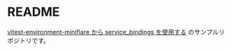 # README

[vitest-environment-miniflare から service_bindings を使用する](https://zenn.dev/naporin24690/articles/1229650b8fd991) のサンプルリポジトリです。
